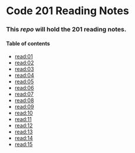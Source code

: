 # Code 201 Reading Notes
### This *repo* will hold the **201 reading notes**.
#### **Table of contents** 
* [read:01](https://zaidnusair.github.io/reading-notes/)
* [read:02]()
* [read:03]()
* [read:04]()
* [read:05]()
* [read:06]()
* [read:07]()
* [read:08]()
* [read:09]()
* [read:10]()
* [read:11]()
* [read:12]()
* [read:13]()
* [read:14]()
* [read:15]()
